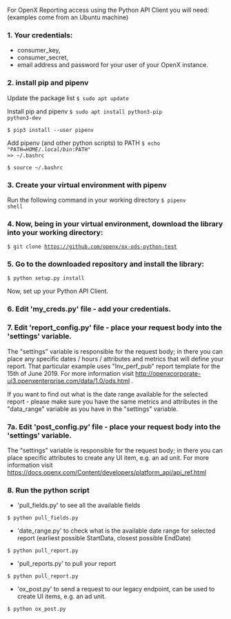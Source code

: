 For OpenX Reporting access using the Python API Client you will need:
(examples come from an Ubuntu machine)

### 1. Your credentials:
- consumer_key,
- consumer_secret,
- email address and password for your user of your OpenX instance.

### 2. install pip and pipenv

Update the package list
<code>$ sudo apt update</code>

Install pip and pipenv
<code>$ sudo apt install python3-pip python3-dev </code> 

<code>$ pip3 install --user pipenv</code>

Add pipenv (and other python scripts) to PATH
<code>$ echo "PATH=$HOME/.local/bin:$PATH" >> ~/.bashrc</code>

<code>$ source ~/.bashrc</code>


### 3. Create your virtual environment with pipenv

Run the following command in your working directory
<code>$ pipenv shell</code>


### 4. Now, being in your virtual environment, download the library into your working directory:

<code>$ git clone https://github.com/openx/ox-ods-python-test</code>

### 5. Go to the downloaded repository and install the library:

<code>$ python setup.py install</code>

Now, set up your Python API Client.

### 6. Edit 'my_creds.py' file - add your credentials.

### 7. Edit 'report_config.py' file - place your request body into the 'settings' variable.

The "settings" variable is responsible for the request body; in there you can place any specific dates / hours / attributes and metrics that will define your report. That particular example uses "Inv_perf_pub" report template for the 15th of June 2019. For more information visit http://openxcorporate-ui3.openxenterprise.com/data/1.0/ods.html .

If you want to find out what is the date range available for the selected report - please make sure you have the same metrics and attributes in the "data_range" variable as you have in the "settings" variable.

### 7a. Edit 'post_config.py' file - place your request body into the 'settings' variable.

The "settings" variable is responsible for the request body; in there you can place specific attributes to create any UI item, e.g. an ad unit. For more information visit  https://docs.openx.com/Content/developers/platform_api/api_ref.html

### 8. Run the python script
- 'pull_fields.py' to see all the available fields

<code>$ python pull_fields.py</code>

- 'date_range.py' to check what is the available date range for selected report (earliest possible StartData, closest possible EndDate)

<code>$ python pull_report.py</code>

- 'pull_reports.py' to pull your report

<code>$ python pull_report.py</code>

- 'ox_post.py' to send a request to our legacy endpoint, can be used to create UI items, e.g. an ad unit.

<code>$ python ox_post.py</code>
